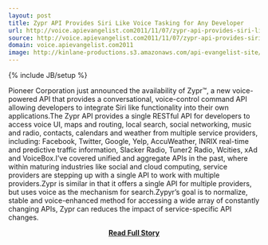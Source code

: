```yaml
---
layout: post
title: Zypr API Provides Siri Like Voice Tasking for Any Developer
url: http://voice.apievangelist.com2011/11/07/zypr-api-provides-siri-like-voice-tasking-for-any-developer/
source: http://voice.apievangelist.com2011/11/07/zypr-api-provides-siri-like-voice-tasking-for-any-developer/
domain: voice.apievangelist.com2011
image: http://kinlane-productions.s3.amazonaws.com/api-evangelist-site/blog/Zypr-Logo.png
---
```

{% include JB/setup %}<p>Pioneer Corporation just announced the availability of Zypr™, a new voice-powered API that provides a conversational, voice-control command API allowing developers to integrate Siri like functionality into their own applications.The Zypr API provides a single RESTful API for developers to access voice UI, maps and routing, local search, social networking, music and radio, contacts, calendars and weather from multiple service providers, including: Facebook, Twitter, Google, Yelp, AccuWeather, INRIX real-time and predictive traffic information, Slacker Radio, Tuner2 Radio, Wcities, xAd and VoiceBox.I’ve covered unified and aggregate APIs in the past, where within maturing industries like social and cloud computing, service providers are stepping up with a single API to work with multiple providers.Zypr is similar in that it offers a single API for multiple providers, but uses voice as the mechanism for search.Zypyr’s goal is to normalize, stable and voice-enhanced method for accessing a wide array of constantly changing APIs, Zypr can reduces the impact of service-specific API changes.</p>
<center><p><a href="http://voice.apievangelist.com2011/11/07/zypr-api-provides-siri-like-voice-tasking-for-any-developer/" style='padding:25px; font-sze:18px; font-weight: bold;'>Read Full Story</a></p></center>
